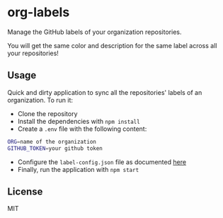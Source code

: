 # org-labels
Manage the GitHub labels of your organization repositories.

You will get the same color and description for the same label across all your repositories!

## Usage

Quick and dirty application to sync all the repositories' labels of an organization.
To run it:

- Clone the repository
- Install the dependencies with `npm install`
- Create a `.env` file with the following content:

```bash
ORG=name of the organization
GITHUB_TOKEN=your github token
```

- Configure the `label-config.json` file as documented [here](https://github.com/Financial-Times/github-label-sync#label-config-file)
- Finally, run the application with `npm start`


## License

MIT